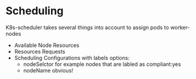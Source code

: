 # Scheduling
K8s-scheduler takes several things into account to assign pods to worker-nodes
* Available Node Resources
* Resources Requests
* Scheduling Configurations with labels options:
  * nodeSelctor
  for example nodes that are labled as compliant:yes
  * nodeName
  obvious!
